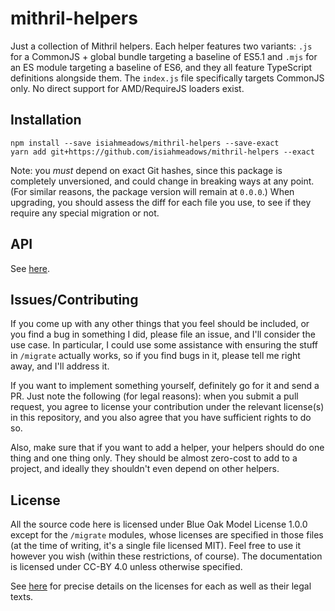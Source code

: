 # mithril-helpers

Just a collection of Mithril helpers. Each helper features two variants: `.js` for a CommonJS + global bundle targeting a baseline of ES5.1 and `.mjs` for an ES module targeting a baseline of ES6, and they all feature TypeScript definitions alongside them. The `index.js` file specifically targets CommonJS only. No direct support for AMD/RequireJS loaders exist.

## Installation

```
npm install --save isiahmeadows/mithril-helpers --save-exact
yarn add git+https://github.com/isiahmeadows/mithril-helpers --exact
```

Note: you *must* depend on exact Git hashes, since this package is completely unversioned, and could change in breaking ways at any point. (For similar reasons, the package version will remain at `0.0.0`.) When upgrading, you should assess the diff for each file you use, to see if they require any special migration or not.

## API

See [here](https://github.com/isiahmeadows/mithril-helpers/tree/master/docs/api.md).

## Issues/Contributing

If you come up with any other things that you feel should be included, or you find a bug in something I did, please file an issue, and I'll consider the use case. In particular, I could use some assistance with ensuring the stuff in `/migrate` actually works, so if you find bugs in it, please tell me right away, and I'll address it.

If you want to implement something yourself, definitely go for it and send a PR. Just note the following (for legal reasons): when you submit a pull request, you agree to license your contribution under the relevant license(s) in this repository, and you also agree that you have sufficient rights to do so.

Also, make sure that if you want to add a helper, your helpers should do one thing and one thing only. They should be almost zero-cost to add to a project, and ideally they shouldn't even depend on other helpers.

## License

All the source code here is licensed under Blue Oak Model License 1.0.0 except for the `/migrate` modules, whose licenses are specified in those files (at the time of writing, it's a single file licensed MIT). Feel free to use it however you wish (within these restrictions, of course). The documentation is licensed under CC-BY 4.0 unless otherwise specified.

See [here](https://github.com/isiahmeadows/mithril-helpers/tree/master/LICENSE.txt) for precise details on the licenses for each as well as their legal texts.
